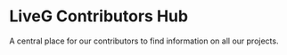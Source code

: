 # LiveG Contributors Hub
A central place for our contributors to find information on all our projects.
